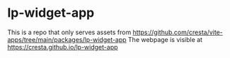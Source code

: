 # lp-widget-app
This is a repo that only serves assets from https://github.com/cresta/vite-apps/tree/main/packages/lp-widget-app
The webpage is visible at https://cresta.github.io/lp-widget-app

